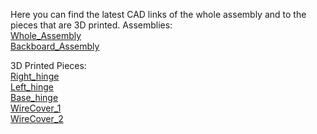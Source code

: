 Here you can find the latest CAD links of the whole assembly and to the pieces that are 3D printed.
Assemblies:  
[Whole_Assembly](http://a360.co/2iNUFyC)  
[Backboard_Assembly](http://a360.co/2wYKIEM)  

3D Printed Pieces:  
[Right_hinge](http://a360.co/2wYFUza)  
[Left_hinge](http://a360.co/2wYNpWG)  
[Base_hinge](http://a360.co/2vyUXzf)  
[WireCover_1](http://a360.co/2wZ1fsm)  
[WireCover_2](http://a360.co/2eqYnsH)  
